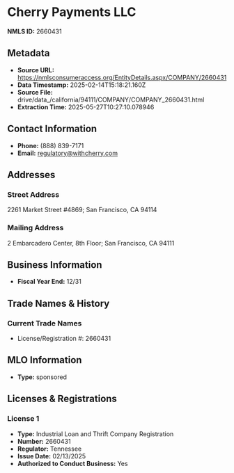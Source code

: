 # Cherry Payments LLC

**NMLS ID:** 2660431

## Metadata
- **Source URL:** https://nmlsconsumeraccess.org/EntityDetails.aspx/COMPANY/2660431
- **Data Timestamp:** 2025-02-14T15:18:21.160Z
- **Source File:** drive/data_/california/94111/COMPANY/COMPANY_2660431.html
- **Extraction Time:** 2025-05-27T10:27:10.078946

## Contact Information
- **Phone:** (888) 839-7171
- **Email:** regulatory@withcherry.com

## Addresses
### Street Address
2261 Market Street #4869; San Francisco, CA 94114

### Mailing Address
2 Embarcadero Center, 8th Floor; San Francisco, CA 94111

## Business Information
- **Fiscal Year End:** 12/31

## Trade Names & History
### Current Trade Names
- License/Registration #: 2660431

## MLO Information
- **Type:** sponsored

## Licenses & Registrations

### License 1
- **Type:** Industrial Loan and Thrift Company Registration
- **Number:** 2660431
- **Regulator:** Tennessee
- **Issue Date:** 02/13/2025
- **Authorized to Conduct Business:** Yes
